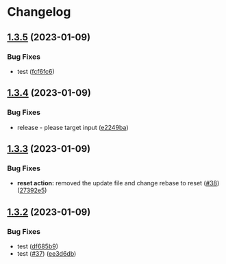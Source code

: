 # Changelog

## [1.3.5](https://github.com/dudisamarel/Github-Actions-Deployment/compare/v1.3.4...v1.3.5) (2023-01-09)


### Bug Fixes

* test ([fcf6fc6](https://github.com/dudisamarel/Github-Actions-Deployment/commit/fcf6fc6f628652db66d9febf5f03547d2239775b))

## [1.3.4](https://github.com/dudisamarel/Github-Actions-Deployment/compare/v1.3.3...v1.3.4) (2023-01-09)


### Bug Fixes

* release - please target input ([e2249ba](https://github.com/dudisamarel/Github-Actions-Deployment/commit/e2249ba7807cda5f6ca945b96ebf22424159a998))

## [1.3.3](https://github.com/dudisamarel/Github-Actions-Deployment/compare/v1.3.2...v1.3.3) (2023-01-09)


### Bug Fixes

* **reset action:** removed the update file and change rebase to reset ([#38](https://github.com/dudisamarel/Github-Actions-Deployment/issues/38)) ([27392e5](https://github.com/dudisamarel/Github-Actions-Deployment/commit/27392e556cf7286f31bcf61a183327ad5907f517))

## [1.3.2](https://github.com/dudisamarel/Github-Actions-Deployment/compare/v1.3.1...v1.3.2) (2023-01-09)


### Bug Fixes

* test ([df685b9](https://github.com/dudisamarel/Github-Actions-Deployment/commit/df685b99cecd953403510f20d6f72fb79535bc76))
* test ([#37](https://github.com/dudisamarel/Github-Actions-Deployment/issues/37)) ([ee3d6db](https://github.com/dudisamarel/Github-Actions-Deployment/commit/ee3d6db7572493e0803713491af18e1bab1529df))
